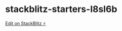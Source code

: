 # stackblitz-starters-l8sl6b

[Edit on StackBlitz ⚡️](https://stackblitz.com/edit/stackblitz-starters-l8sl6b)